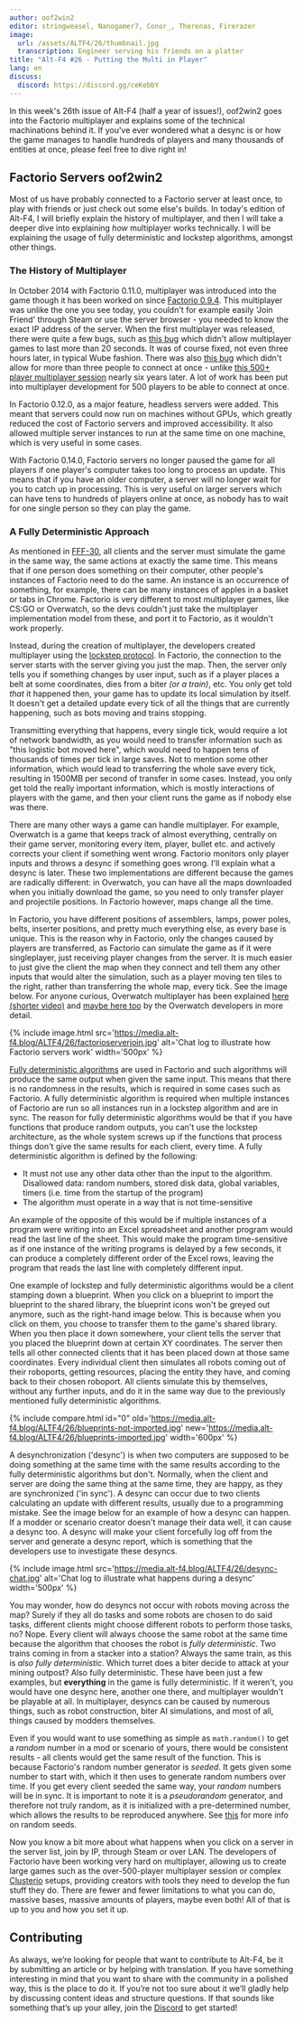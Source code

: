 ```yaml
---
author: oof2win2
editor: stringweasel, Nanogamer7, Conor_, Therenas, Firerazer
image:
  url: /assets/ALTF4/26/thumbnail.jpg
  transcription: Engineer serving his friends on a platter
title: "Alt-F4 #26 - Putting the Multi in Player"
lang: en
discuss:
  discord: https://discord.gg/ceKebbY
---
```


In this week's 26th issue of Alt-F4 (half a year of issues!), oof2win2 goes into the Factorio multiplayer and explains some of the technical machinations behind it. If you've ever wondered what a desync is or how the game manages to handle hundreds of players and many thousands of entities at once, please feel free to dive right in!

## Factorio Servers <author>oof2win2</author>

Most of us have probably connected to a Factorio server at least once, to play with friends or just check out some else's builds. In today's edition of Alt-F4, I will briefly explain the history of multiplayer, and then I will take a deeper dive into explaining *how* multiplayer works technically. I will be explaining the usage of fully deterministic and lockstep algorithms, amongst other things.

### The History of Multiplayer

In October 2014 with Factorio 0.11.0, multiplayer was introduced into the game though it has been worked on since [Factorio 0.9.4](https://www.factorio.com/blog/post/fff-26). This multiplayer was unlike the one you see today, you couldn't for example easily 'Join Friend' through Steam or use the server browser - you needed to know the exact IP address of the server. When the first multiplayer was released, there were quite a few bugs, such as [this bug](https://forums.factorio.com/viewtopic.php?t=6285) which didn't allow multiplayer games to last more than 20 seconds. It was of course fixed, not even three hours later, in typical Wube fashion. There was also [this bug](https://forums.factorio.com/viewtopic.php?t=6414) which didn't allow for more than three people to connect at once - unlike [this 500+ player multiplayer session](https://www.factorio.com/blog/post/fff-332) nearly six years later. A lot of work has been put into multiplayer development for 500 players to be able to connect at once.

In Factorio 0.12.0, as a major feature, headless servers were added. This meant that servers could now run on machines without GPUs, which greatly reduced the cost of Factorio servers and improved accessibility. It also allowed multiple server instances to run at the same time on one machine, which is very useful in some cases.

With Factorio 0.14.0, Factorio servers no longer paused the game for all players if one player's computer takes too long to process an update. This means that if you have an older computer, a server will no longer wait for you to catch up in processing. This is very useful on larger servers which can have tens to hundreds of players online at once, as nobody has to wait for one single person so they can play the game.

### A Fully Deterministic Approach

As mentioned in [FFF-30](https://www.factorio.com/blog/post/fff-30), all clients and the server must simulate the game in the same way, the same actions at exactly the same time. This means that if one person does something on their computer, other people's instances of Factorio need to do the same. An instance is an occurrence of something, for example, there can be many instances of apples in a basket or tabs in Chrome. Factorio is very different to most multiplayer games, like CS:GO or Overwatch, so the devs couldn't just take the multiplayer implementation model from these, and port it to Factorio, as it wouldn't work properly.

Instead, during the creation of multiplayer, the developers created multiplayer using the [lockstep protocol](https://en.wikipedia.org/wiki/Lockstep_protocol). In Factorio, the connection to the server starts with the server giving you just the map. Then, the server only tells you if something changes by user input, such as if a player places a belt at some coordinates, dies from a biter *(or a train)*, etc. You only get told *that* it happened then, your game has to update its local simulation by itself. It doesn't get a detailed update every tick of all the things that are currently happening, such as bots moving and trains stopping.

Transmitting everything that happens, every single tick, would require a lot of network bandwidth, as you would need to transfer information such as "this logistic bot moved here", which would need to happen tens of thousands of times per tick in large saves. Not to mention some other information, which would lead to transferring the whole save every tick, resulting in 1500MB per second of transfer in some cases. Instead, you only get told the really important information, which is mostly interactions of players with the game, and then your client runs the game as if nobody else was there.

There are many other ways a game can handle multiplayer. For example, Overwatch is a game that keeps track of almost everything, centrally on their game server, monitoring every item, player, bullet etc. and actively corrects your client if something went wrong. Factorio monitors only player inputs and throws a desync if something goes wrong. I'll explain what a desync is later. These two implementations are different because the games are radically different: in Overwatch, you can have all the maps downloaded when you initially download the game, so you need to only transfer player and projectile positions. In Factorio however, maps change all the time. 

In Factorio, you have different positions of assemblers, lamps, power poles, belts, inserter positions, and pretty much everything else, as every base is unique. This is the reason why in Factorio, only the changes caused by players are transferred, as Factorio can simulate the game as if it were singleplayer, just receiving player changes from the server. It is much easier to just give the client the map when they connect and tell them any other inputs that would alter the simulation, such as a player moving ten tiles to the right, rather than transferring the whole map, every tick. See the image below. For anyone curious, Overwatch multiplayer has been explained [here (shorter video)](https://www.youtube.com/watch?v=vTH2ZPgYujQ) and [maybe here too](https://www.youtube.com/watch?v=W3aieHjyNvw) by the Overwatch developers in more detail.

{% include image.html src='https://media.alt-f4.blog/ALTF4/26/factorioserverjoin.jpg' alt='Chat log to illustrate how Factorio servers work' width='500px' %}

[Fully deterministic algorithms](https://en.wikipedia.org/wiki/Deterministic_algorithm) are used in Factorio and such algorithms will produce the same output when given the same input. This means that there is no randomness in the results, which is required in some cases such as Factorio. A fully deterministic algorithm is required when multiple instances of Factorio are run so all instances run in a lockstep algorithm and are in sync. The reason for fully deterministic algorithms would be that if you have functions that produce random outputs, you can't use the lockstep architecture, as the whole system screws up if the functions that process things don't give the same results for each client, every time. A fully deterministic algorithm is defined by the following:

* It must not use any other data other than the input to the algorithm. Disallowed data: random numbers, stored disk data, global variables, timers (i.e. time from the startup of the program)
* The algorithm must operate in a way that is not time-sensitive

An example of the opposite of this would be if multiple instances of a program were writing into an Excel spreadsheet and another program would read the last line of the sheet. This would make the program time-sensitive as if one instance of the writing programs is delayed by a few seconds, it can produce a completely different order of the Excel rows, leaving the program that reads the last line with completely different input.

One example of lockstep and fully deterministic algorithms would be a client stamping down a blueprint. When you click on a blueprint to import the blueprint to the shared library, the blueprint icons won't be greyed out anymore, such as the right-hand image below. This is because when you click on them, you choose to transfer them to the game's shared library. When you then place it down somewhere, your client tells the server that you placed the blueprint down at certain XY coordinates. The server then tells all other connected clients that it has been placed down at those same coordinates. Every individual client then simulates all robots coming out of their roboports, getting resources, placing the entity they have, and coming back to their chosen roboport. All clients simulate this by themselves, without any further inputs, and do it in the same way due to the previously mentioned fully deterministic algorithms.

{% include compare.html id="0" old='https://media.alt-f4.blog/ALTF4/26/blueprints-not-imported.jpg' new='https://media.alt-f4.blog/ALTF4/26/blueprints-imported.jpg' width='600px' %}

A desynchronization ('desync') is when two computers are supposed to be doing something at the same time with the same results according to the fully deterministic algorithms but don't. Normally, when the client and server are doing the same thing at the same time, they are happy, as they are synchronized ('in sync'). A desync can occur due to two clients calculating an update with different results, usually due to a programming mistake. See the image below for an example of how a desync can happen. If a modder or scenario creator doesn't manage their data well, it can cause a desync too. A desync will make your client forcefully log off from the server and generate a desync report, which is something that the developers use to investigate these desyncs.

{% include image.html src='https://media.alt-f4.blog/ALTF4/26/desync-chat.jpg' alt='Chat log to illustrate what happens during a desync' width='500px' %}

You may wonder, how do desyncs not occur with robots moving across the map? Surely if they all do tasks and some robots are chosen to do said tasks, different clients might choose different robots to perform those tasks, no? Nope. Every client will always choose the same robot at the same time because the algorithm that chooses the robot is *fully deterministic*. Two trains coming in from a stacker into a station? Always the same train, as this is *also fully deterministic*. Which turret does a biter decide to attack at your mining outpost? Also fully deterministic. These have been just a few examples, but **everything** in the game is fully deterministic. If it weren't, you would have one desync here, another one there, and multiplayer wouldn't be playable at all. In multiplayer, desyncs can be caused by numerous things, such as robot construction, biter AI simulations, and most of all, things caused by modders themselves.

Even if you would want to use something as simple as `math.random()` to get a *random* number in a mod or scenario of yours, there would be consistent results - all clients would get the same result of the function. This is because Factorio's random number generator is *seeded*. It gets given some number to start with, which it then uses to generate random numbers over time. If you get every client seeded the same way, your *random* numbers will be in sync. It is important to note it is a *pseudorandom* generator, and therefore not truly random, as it is initialized with a pre-determined number, which allows the results to be reproduced anywhere. See [this](https://en.wikipedia.org/wiki/Random_seed) for more info on random seeds.

Now you know a bit more about what happens when you click on a server in the server list, join by IP, through Steam or over LAN. The developers of Factorio have been working very hard on multiplayer, allowing us to create large games such as the over-500-player multiplayer session or complex [Clusterio](https://alt-f4.blog/ALTF4-18/#the-road-to-clusterio-20-hornwitser) setups, providing creators with tools they need to develop the fun stuff they do. There are fewer and fewer limitations to what you can do, massive bases, massive amounts of players, maybe even both! All of that is up to you and how you set it up.

## Contributing

As always, we’re looking for people that want to contribute to Alt-F4, be it by submitting an article or by helping with translation. If you have something interesting in mind that you want to share with the community in a polished way, this is the place to do it. If you’re not too sure about it we’ll gladly help by discussing content ideas and structure questions. If that sounds like something that’s up your alley, join the [Discord](https://discord.gg/nxnCFkb) to get started!
